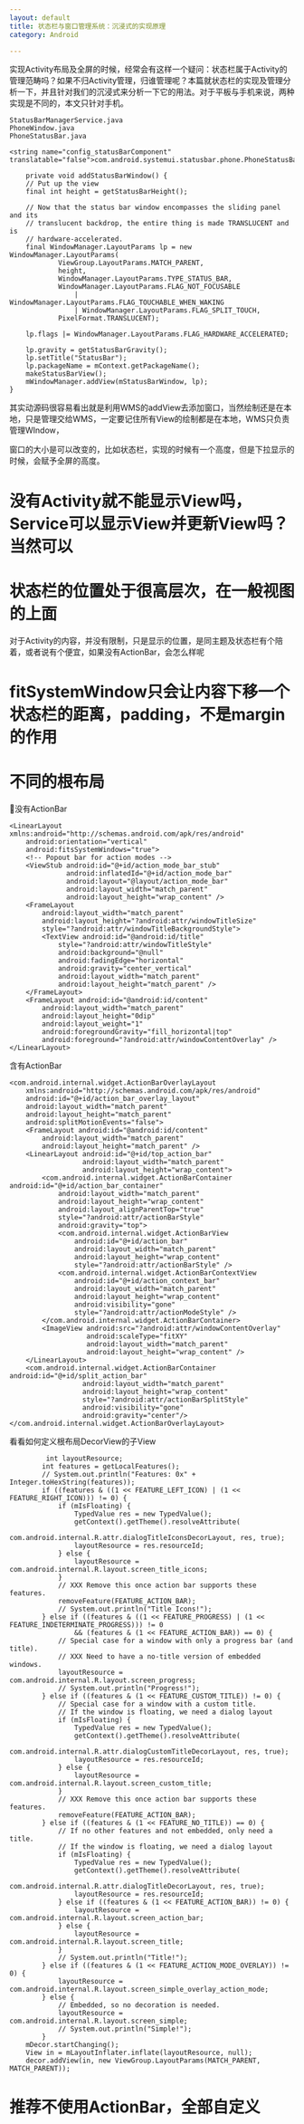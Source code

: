 ```yaml
---
layout: default
title: 状态栏与窗口管理系统：沉浸式的实现原理   
category: Android

---
```

 
实现Activity布局及全屏的时候，经常会有这样一个疑问：状态栏属于Activity的管理范畴吗？如果不归Activity管理，归谁管理呢？本篇就状态栏的实现及管理分析一下，并且针对我们的沉浸式来分析一下它的用法。对于平板与手机来说，两种实现是不同的，本文只针对手机。

	StatusBarManagerService.java
	PhoneWindow.java
	PhoneStatusBar.java
	
	<string name="config_statusBarComponent" translatable="false">com.android.systemui.statusbar.phone.PhoneStatusBar</string>
	
	    private void addStatusBarWindow() {
        // Put up the view
        final int height = getStatusBarHeight();

        // Now that the status bar window encompasses the sliding panel and its
        // translucent backdrop, the entire thing is made TRANSLUCENT and is
        // hardware-accelerated.
        final WindowManager.LayoutParams lp = new WindowManager.LayoutParams(
                ViewGroup.LayoutParams.MATCH_PARENT,
                height,
                WindowManager.LayoutParams.TYPE_STATUS_BAR,
                WindowManager.LayoutParams.FLAG_NOT_FOCUSABLE
                    | WindowManager.LayoutParams.FLAG_TOUCHABLE_WHEN_WAKING
                    | WindowManager.LayoutParams.FLAG_SPLIT_TOUCH,
                PixelFormat.TRANSLUCENT);

        lp.flags |= WindowManager.LayoutParams.FLAG_HARDWARE_ACCELERATED;

        lp.gravity = getStatusBarGravity();
        lp.setTitle("StatusBar");
        lp.packageName = mContext.getPackageName();
        makeStatusBarView();
        mWindowManager.addView(mStatusBarWindow, lp);
    }

其实动源码很容易看出就是利用WMS的addView去添加窗口，当然绘制还是在本地，只是管理交给WMS，一定要记住所有View的绘制都是在本地，WMS只负责管理WIndow，

窗口的大小是可以改变的，比如状态栏，实现的时候有一个高度，但是下拉显示的时候，会赋予全屏的高度。

# 没有Activity就不能显示View吗，Service可以显示View并更新View吗？当然可以
# 状态栏的位置处于很高层次，在一般视图的上面

对于Activity的内容，并没有限制，只是显示的位置，是同主题及状态栏有个陪着，或者说有个便宜，如果没有ActionBar，会怎么样呢

# fitSystemWindow只会让内容下移一个状态栏的距离，padding，不是margin的作用

# 不同的根布局

没有ActionBar

	<LinearLayout xmlns:android="http://schemas.android.com/apk/res/android"
	    android:orientation="vertical"
	    android:fitsSystemWindows="true">
	    <!-- Popout bar for action modes -->
	    <ViewStub android:id="@+id/action_mode_bar_stub"
	              android:inflatedId="@+id/action_mode_bar"
	              android:layout="@layout/action_mode_bar"
	              android:layout_width="match_parent"
	              android:layout_height="wrap_content" />
	    <FrameLayout
	        android:layout_width="match_parent" 
	        android:layout_height="?android:attr/windowTitleSize"
	        style="?android:attr/windowTitleBackgroundStyle">
	        <TextView android:id="@android:id/title" 
	            style="?android:attr/windowTitleStyle"
	            android:background="@null"
	            android:fadingEdge="horizontal"
	            android:gravity="center_vertical"
	            android:layout_width="match_parent"
	            android:layout_height="match_parent" />
	    </FrameLayout>
	    <FrameLayout android:id="@android:id/content"
	        android:layout_width="match_parent" 
	        android:layout_height="0dip"
	        android:layout_weight="1"
	        android:foregroundGravity="fill_horizontal|top"
	        android:foreground="?android:attr/windowContentOverlay" />
	</LinearLayout>



含有ActionBar


	<com.android.internal.widget.ActionBarOverlayLayout
	    xmlns:android="http://schemas.android.com/apk/res/android"
	    android:id="@+id/action_bar_overlay_layout"
	    android:layout_width="match_parent"
	    android:layout_height="match_parent"
	    android:splitMotionEvents="false">
	    <FrameLayout android:id="@android:id/content"
	        android:layout_width="match_parent"
	        android:layout_height="match_parent" />
	    <LinearLayout android:id="@+id/top_action_bar"
	                  android:layout_width="match_parent"
	                  android:layout_height="wrap_content">
	        <com.android.internal.widget.ActionBarContainer android:id="@+id/action_bar_container"
	            android:layout_width="match_parent"
	            android:layout_height="wrap_content"
	            android:layout_alignParentTop="true"
	            style="?android:attr/actionBarStyle"
	            android:gravity="top">
	            <com.android.internal.widget.ActionBarView
	                android:id="@+id/action_bar"
	                android:layout_width="match_parent"
	                android:layout_height="wrap_content"
	                style="?android:attr/actionBarStyle" />
	            <com.android.internal.widget.ActionBarContextView
	                android:id="@+id/action_context_bar"
	                android:layout_width="match_parent"
	                android:layout_height="wrap_content"
	                android:visibility="gone"
	                style="?android:attr/actionModeStyle" />
	        </com.android.internal.widget.ActionBarContainer>
	        <ImageView android:src="?android:attr/windowContentOverlay"
	                   android:scaleType="fitXY"
	                   android:layout_width="match_parent"
	                   android:layout_height="wrap_content" />
	    </LinearLayout>
	    <com.android.internal.widget.ActionBarContainer android:id="@+id/split_action_bar"
	                  android:layout_width="match_parent"
	                  android:layout_height="wrap_content"
	                  style="?android:attr/actionBarSplitStyle"
	                  android:visibility="gone"
	                  android:gravity="center"/>
	</com.android.internal.widget.ActionBarOverlayLayout>


看看如何定义根布局DecorView的子View

			 int layoutResource;
	        int features = getLocalFeatures();
	        // System.out.println("Features: 0x" + Integer.toHexString(features));
	        if ((features & ((1 << FEATURE_LEFT_ICON) | (1 << FEATURE_RIGHT_ICON))) != 0) {
	            if (mIsFloating) {
	                TypedValue res = new TypedValue();
	                getContext().getTheme().resolveAttribute(
	                        com.android.internal.R.attr.dialogTitleIconsDecorLayout, res, true);
	                layoutResource = res.resourceId;
	            } else {
	                layoutResource = com.android.internal.R.layout.screen_title_icons;
	            }
	            // XXX Remove this once action bar supports these features.
	            removeFeature(FEATURE_ACTION_BAR);
	            // System.out.println("Title Icons!");
	        } else if ((features & ((1 << FEATURE_PROGRESS) | (1 << FEATURE_INDETERMINATE_PROGRESS))) != 0
	                && (features & (1 << FEATURE_ACTION_BAR)) == 0) {
	            // Special case for a window with only a progress bar (and title).
	            // XXX Need to have a no-title version of embedded windows.
	            layoutResource = com.android.internal.R.layout.screen_progress;
	            // System.out.println("Progress!");
	        } else if ((features & (1 << FEATURE_CUSTOM_TITLE)) != 0) {
	            // Special case for a window with a custom title.
	            // If the window is floating, we need a dialog layout
	            if (mIsFloating) {
	                TypedValue res = new TypedValue();
	                getContext().getTheme().resolveAttribute(
	                        com.android.internal.R.attr.dialogCustomTitleDecorLayout, res, true);
	                layoutResource = res.resourceId;
	            } else {
	                layoutResource = com.android.internal.R.layout.screen_custom_title;
	            }
	            // XXX Remove this once action bar supports these features.
	            removeFeature(FEATURE_ACTION_BAR);
	        } else if ((features & (1 << FEATURE_NO_TITLE)) == 0) {
	            // If no other features and not embedded, only need a title.
	            // If the window is floating, we need a dialog layout
	            if (mIsFloating) {
	                TypedValue res = new TypedValue();
	                getContext().getTheme().resolveAttribute(
	                        com.android.internal.R.attr.dialogTitleDecorLayout, res, true);
	                layoutResource = res.resourceId;
	            } else if ((features & (1 << FEATURE_ACTION_BAR)) != 0) {
	                layoutResource = com.android.internal.R.layout.screen_action_bar;
	            } else {
	                layoutResource = com.android.internal.R.layout.screen_title;
	            }
	            // System.out.println("Title!");
	        } else if ((features & (1 << FEATURE_ACTION_MODE_OVERLAY)) != 0) {
	            layoutResource = com.android.internal.R.layout.screen_simple_overlay_action_mode;
	        } else {
	            // Embedded, so no decoration is needed.
	            layoutResource = com.android.internal.R.layout.screen_simple;
	            // System.out.println("Simple!");
	        }
        mDecor.startChanging();
        View in = mLayoutInflater.inflate(layoutResource, null);
        decor.addView(in, new ViewGroup.LayoutParams(MATCH_PARENT, MATCH_PARENT));


# 推荐不使用ActionBar，全部自定义


